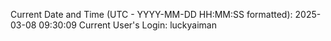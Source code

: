 Current Date and Time (UTC - YYYY-MM-DD HH:MM:SS formatted): 2025-03-08 09:30:09
Current User's Login: luckyaiman
